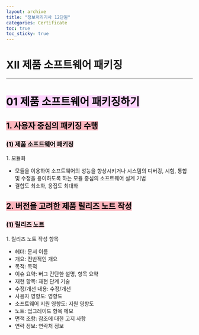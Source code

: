 ```yaml
---
layout: archive
title: "정보처리기사 12단원"
categories: Certificate
toc: true
toc_sticky: true
---
```


# XII 제품 소프트웨어 패키징

---

# <mark style='background-color: #fed3fe'>01 제품 소프트웨어 패키징하기</mark>

## <mark style='background-color: #fdb5bd'>1. 사용자 중심의 패키징 수행</mark>

### <mark style='background-color: #ffdce0'>(1) 제품 소프트웨어 패키징</mark>

1\. 모듈화

- 모듈을 이용하여 소프트웨어의 성능을 향상시키거나 시스템의 디버깅, 시험, 통합 및 수정을 용이하도록 하는 모듈 중심의 소프트웨어 설계 기법
- 결합도 최소화, 응집도 최대화

## <mark style='background-color: #fdb5bd'>2. 버전을 고려한 제품 릴리즈 노트 작성</mark>

### <mark style='background-color: #ffdce0'>(1) 릴리즈 노트</mark>

1\. 릴리즈 노트 작성 항목

- 헤더: 문서 이름
- 개요: 전반적인 개요
- 목적: 목적
- 이슈 요약: 버그 간단한 설명, 항목 요약
- 재현 항목: 재현 단계 기술
- 수정/개선 내용: 수정/개선
- 사용자 영향도: 영향도
- 소프트웨어 지원 영향도: 지원 영향도
- 노트: 업그레이드 항목 메모
- 면책 조항: 참조에 대한 고지 사항
- 연락 정보: 연락처 정보
